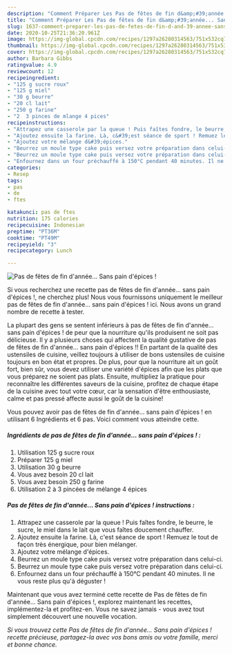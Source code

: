 ```yaml
---
description: "Comment Préparer Les Pas de fêtes de fin d&amp;#39;année... Sans pain d&amp;#39;épices !"
title: "Comment Préparer Les Pas de fêtes de fin d&amp;#39;année... Sans pain d&amp;#39;épices !"
slug: 1637-comment-preparer-les-pas-de-fetes-de-fin-d-and-39-annee-sans-pain-d-and-39-epices
date: 2020-10-25T21:36:20.961Z
image: https://img-global.cpcdn.com/recipes/1297a26280314563/751x532cq70/pas-de-fetes-de-fin-dannee-sans-pain-depices-photo-principale-de-la-recette.jpg
thumbnail: https://img-global.cpcdn.com/recipes/1297a26280314563/751x532cq70/pas-de-fetes-de-fin-dannee-sans-pain-depices-photo-principale-de-la-recette.jpg
cover: https://img-global.cpcdn.com/recipes/1297a26280314563/751x532cq70/pas-de-fetes-de-fin-dannee-sans-pain-depices-photo-principale-de-la-recette.jpg
author: Barbara Gibbs
ratingvalue: 4.9
reviewcount: 12
recipeingredient:
- "125 g sucre roux"
- "125 g miel"
- "30 g beurre"
- "20 cl lait"
- "250 g farine"
- "2  3 pinces de mlange 4 pices"
recipeinstructions:
- "Attrapez une casserole par la queue ! Puis faîtes fondre, le beurre, le sucre, le miel dans le lait que vous faîtes doucement chauffer."
- "Ajoutez ensuite la farine. Là, c&#39;est séance de sport ! Remuez le tout de façon très énergique, pour bien mélanger."
- "Ajoutez votre mélange d&#39;épices."
- "Beurrez un moule type cake puis versez votre préparation dans celui-ci."
- "Beurrez un moule type cake puis versez votre préparation dans celui-ci."
- "Enfournez dans un four préchauffé à 150°C pendant 40 minutes. Il ne vous reste plus qu&#39;à déguster !"
categories:
- Resep
tags:
- pas
- de
- ftes

katakunci: pas de ftes 
nutrition: 175 calories
recipecuisine: Indonesian
preptime: "PT36M"
cooktime: "PT49M"
recipeyield: "3"
recipecategory: Lunch

---
```



![Pas de fêtes de fin d&#39;année... Sans pain d&#39;épices !](https://img-global.cpcdn.com/recipes/1297a26280314563/751x532cq70/pas-de-fetes-de-fin-dannee-sans-pain-depices-photo-principale-de-la-recette.jpg)

Si vous recherchez une recette pas de fêtes de fin d&#39;année... sans pain d&#39;épices !, ne cherchez plus! Nous vous fournissons uniquement le meilleur pas de fêtes de fin d&#39;année... sans pain d&#39;épices ! ici. Nous avons un grand nombre de recette à tester.

La plupart des gens se sentent inférieurs à pas de fêtes de fin d&#39;année... sans pain d&#39;épices ! de peur que la nourriture qu'ils produisent ne soit pas délicieuse. Il y a plusieurs choses qui affectent la qualité gustative de pas de fêtes de fin d&#39;année... sans pain d&#39;épices !! En partant de la qualité des ustensiles de cuisine, veillez toujours à utiliser de bons ustensiles de cuisine toujours en bon état et propres. De plus, pour que la nourriture ait un goût fort, bien sûr, vous devez utiliser une variété d'épices afin que les plats que vous préparez ne soient pas plats. Ensuite, multipliez la pratique pour reconnaître les différentes saveurs de la cuisine, profitez de chaque étape de la cuisine avec tout votre cœur, car la sensation d'être enthousiaste, calme et pas pressé affecte aussi le goût de la cuisine!

<!--inarticleads1-->

Vous pouvez avoir pas de fêtes de fin d&#39;année... sans pain d&#39;épices ! en utilisant 6 Ingrédients et 6 pas. Voici comment vous atteindre cette.

##### Ingrédients de pas de fêtes de fin d&#39;année... sans pain d&#39;épices ! :

1. Utilisation 125 g sucre roux
1. Préparer 125 g miel
1. Utilisation 30 g beurre
1. Vous avez besoin 20 cl lait
1. Vous avez besoin 250 g farine
1. Utilisation 2 à 3 pincées de mélange 4 épices




<!--inarticleads2-->

##### Pas de fêtes de fin d&#39;année... Sans pain d&#39;épices ! instructions :

1. Attrapez une casserole par la queue ! Puis faîtes fondre, le beurre, le sucre, le miel dans le lait que vous faîtes doucement chauffer.
1. Ajoutez ensuite la farine. Là, c&#39;est séance de sport ! Remuez le tout de façon très énergique, pour bien mélanger.
1. Ajoutez votre mélange d&#39;épices.
1. Beurrez un moule type cake puis versez votre préparation dans celui-ci.
1. Beurrez un moule type cake puis versez votre préparation dans celui-ci.
1. Enfournez dans un four préchauffé à 150°C pendant 40 minutes. Il ne vous reste plus qu&#39;à déguster !




<!--inarticleads1-->

<p>
Maintenant que vous avez terminé cette recette de Pas de fêtes de fin d&#39;année... Sans pain d&#39;épices !, explorez maintenant les recettes, implémentez-la et profitez-en. Vous ne savez jamais - vous avez tout simplement découvert une nouvelle vocation.
</p>

<p>
<i>Si vous trouvez cette Pas de fêtes de fin d&#39;année... Sans pain d&#39;épices ! recette précieuse, partagez-la avec vos bons amis ou votre famille, merci et bonne chance.</i>
</p>
